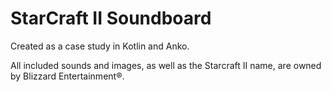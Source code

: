# StarCraft II Soundboard
Created as a case study in Kotlin and Anko.

All included sounds and images, as well as the Starcraft II name, are owned by Blizzard Entertainment®.